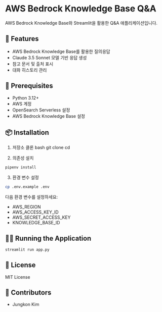 # AWS Bedrock Knowledge Base Q&A

AWS Bedrock Knowledge Base와 Streamlit을 활용한 Q&A 애플리케이션입니다.

## 🚀 Features

- AWS Bedrock Knowledge Base를 활용한 질의응답
- Claude 3.5 Sonnet 모델 기반 응답 생성
- 참고 문서 및 출처 표시
- 대화 히스토리 관리

## 🔧 Prerequisites

- Python 3.12+
- AWS 계정
- OpenSearch Serverless 설정
- AWS Bedrock Knowledge Base 설정

## 📦 Installation

1. 저장소 클론
bash
git clone <repository-url>
cd <repository-name>

2. 의존성 설치
```bash
pipenv install
```

3. 환경 변수 설정
```bash
cp .env.example .env
```
다음 환경 변수를 설정하세요:
- AWS_REGION
- AWS_ACCESS_KEY_ID
- AWS_SECRET_ACCESS_KEY
- KNOWLEDGE_BASE_ID

## 🏃‍♂️ Running the Application

```bash
streamlit run app.py
```

## 📝 License

MIT License

## 👥 Contributors

- Jungkon Kim